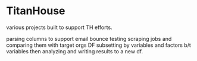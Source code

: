 # TitanHouse
various projects built to support TH efforts. 

parsing columns to support email bounce testing
scraping jobs and comparing them with target orgs
DF subsetting by variables and factors b/t variables then analyzing and writing results to a new df.

